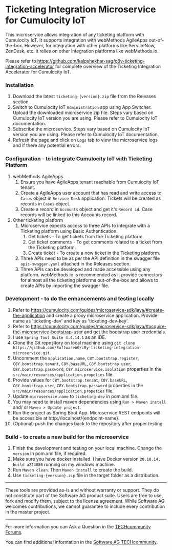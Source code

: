 # Ticketing Integration Microservice for Cumulocity IoT

This microservice allows integration of any ticketing platform with Cumulocity IoT. It supports integration with webMethods AgileApps out-of-the-box. However, for integration with other platforms like ServiceNow, ZenDesk, etc. it relies on other integration platforms like webMethods.io.

Please refer to https://github.com/kalpshekhar-sag/c8y-ticketing-integration-accelerator for complete overview of the Ticketing Integration Accelerator for Cumulocity IoT.

### Installation
1. Download the latest `ticketing-{version}.zip` file from the Releases section.
2. Switch to Cumulocity IoT `Administration` app using App Switcher. Upload the downloaded microservice zip file. Steps vary based on Cumulocity IoT version you are using. Please refer to Cumulocity IoT documentation.
3. Subscribe the microservice. Steps vary based on Cumulocity IoT version you are using. Please refer to Cumulocity IoT documentation.
4. Refresh the page and click on `Logs` tab to view the microservice logs and if there any potential errors.

### Configuration - to integrate Cumulocity IoT with Ticketing Platform
1. webMethods AgileApps
	1. Ensure you have AgileApps tenant reachable from Cumulocity IoT tenant.
	2. Create a AgileApps user account that has read and write access to `Cases` object in `Service Desk` application. Tickets will be created as records in `Cases` object.
	3. Create a record in `Accounts` object and get it's `Record id`. Case records will be linked to this Accounts record.
2. Other ticketing platform
	1. Microservice expects access to three APIs to integrate with a Ticketing platform using Basic Authentication.
		1. Get tickets - To get tickets from the Ticketing platform.
		2. Get ticket comments - To get comments related to a ticket from the Ticketing platform.
		3. Create ticket - To create a new ticket in the Ticketing platform.
	2. Three APIs need to be as per the API definition in the swagger file `apis-swagger.yaml` attached in the Releases section.
	3. Three APIs can be developed and made accessible using any platform. webMethods.io is recommended as it provide connectors for almost all the ticketing platforms out-of-the-box and allows to create APIs by importing the swagger file.

### Development - to do the enhancements and testing locally
1. Refer to https://cumulocity.com/guides/microservice-sdk/java/#create-the-application and create a proxy microservice application. Provide name as 'ticketing-dev' and key as 'ticketing-dev-key'.
2. Refer to https://cumulocity.com/guides/microservice-sdk/java/#acquire-the-microservice-bootstrap-user and get the bootstrap user credentials.
3. I use `Spring Tool Suite 4.4.14.1` as an IDE.
4. Clone the Git repository on local machine using `git clone https://github.com/SoftwareAG/c8y-ticketing-integration-microservice.git`.
5. Uncomment the `application.name`, `C8Y.bootstrap.register`, `C8Y.bootstrap.tenant`, `C8Y.baseURL`, `C8Y.bootstrap.user`, `C8Y.bootstrap.password`, `C8Y.microservice.isolation` properties in the `src/main/resources/application.propeties` file.
6. Provide values for `C8Y.bootstrap.tenant`, `C8Y.baseURL`, `C8Y.bootstrap.user`, `C8Y.bootstrap.password` properties in the `src/main/resources/application.propeties` file.
7. Update `microservice.name` to `ticketing-dev` in pom.xml file.
8. You may need to install maven dependencies using `Run > Maven install` and/ or `Maven > Update project`.
9. Run the project as Spring Boot App. Microservice REST endpoints will be accessible at http://localhost/{endpoint-name}.
10. (Optional) push the changes back to the repository after proper testing.

### Build - to create a new build for the microservice
1. Finish the development and testing on your local machine. Change the `version` in pom.xml file, if required.
2. Make sure you have docker installed. I have Docker version `20.10.14, build a224086` running on my windows machine.
3. Run `Maven clean`. Then `Maven install` to create the build.
4. Use `ticketing-{version}.zip` file in the target folder as a distribution.

------------------------------

These tools are provided as-is and without warranty or support. They do not constitute part of the Software AG product suite. Users are free to use, fork and modify them, subject to the license agreement. While Software AG welcomes contributions, we cannot guarantee to include every contribution in the master project.

------------------------------

For more information you can Ask a Question in the [TECHcommunity Forums](https://tech.forums.softwareag.com/tags/c/forum/1/Cumulocity-IoT).
  
  
You can find additional information in the [Software AG TECHcommunity](https://tech.forums.softwareag.com/tag/Cumulocity-IoT).
